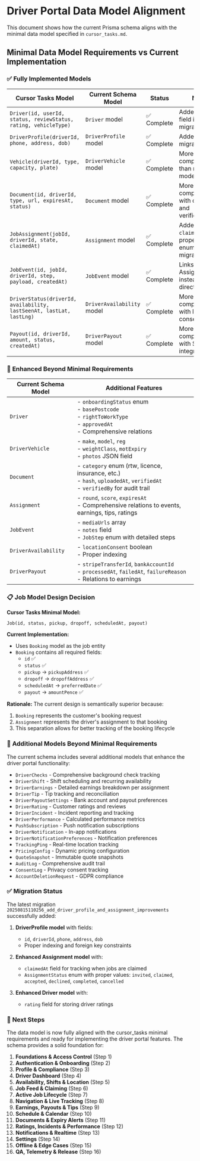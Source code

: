 # Driver Portal Data Model Alignment

This document shows how the current Prisma schema aligns with the minimal data model specified in `cursor_tasks.md`.

## Minimal Data Model Requirements vs Current Implementation

### ✅ **Fully Implemented Models**

| Cursor Tasks Model | Current Schema Model | Status | Notes |
|-------------------|---------------------|---------|-------|
| `Driver(id, userId, status, reviewStatus, rating, vehicleType)` | `Driver` model | ✅ Complete | Added `rating` field in latest migration |
| `DriverProfile(driverId, phone, address, dob)` | `DriverProfile` model | ✅ Complete | Added in latest migration |
| `Vehicle(driverId, type, capacity, plate)` | `DriverVehicle` model | ✅ Complete | More comprehensive than minimal model |
| `Document(id, driverId, type, url, expiresAt, status)` | `Document` model | ✅ Complete | More comprehensive with categories and verification |
| `JobAssignment(jobId, driverId, state, claimedAt)` | `Assignment` model | ✅ Complete | Added `claimedAt` and proper status enum in latest migration |
| `JobEvent(id, jobId, driverId, step, payload, createdAt)` | `JobEvent` model | ✅ Complete | Links to Assignment instead of Job directly |
| `DriverStatus(driverId, availability, lastSeenAt, lastLat, lastLng)` | `DriverAvailability` model | ✅ Complete | More comprehensive with location consent |
| `Payout(id, driverId, amount, status, createdAt)` | `DriverPayout` model | ✅ Complete | More comprehensive with Stripe integration |

### 🔄 **Enhanced Beyond Minimal Requirements**

| Current Schema Model | Additional Features |
|---------------------|-------------------|
| `Driver` | - `onboardingStatus` enum<br>- `basePostcode`<br>- `rightToWorkType`<br>- `approvedAt`<br>- Comprehensive relations |
| `DriverVehicle` | - `make`, `model`, `reg`<br>- `weightClass`, `motExpiry`<br>- `photos` JSON field |
| `Document` | - `category` enum (rtw, licence, insurance, etc.)<br>- `hash`, `uploadedAt`, `verifiedAt`<br>- `verifiedBy` for audit trail |
| `Assignment` | - `round`, `score`, `expiresAt`<br>- Comprehensive relations to events, earnings, tips, ratings |
| `JobEvent` | - `mediaUrls` array<br>- `notes` field<br>- `JobStep` enum with detailed steps |
| `DriverAvailability` | - `locationConsent` boolean<br>- Proper indexing |
| `DriverPayout` | - `stripeTransferId`, `bankAccountId`<br>- `processedAt`, `failedAt`, `failureReason`<br>- Relations to earnings |

### 📋 **Job Model Design Decision**

**Cursor Tasks Minimal Model:**
```
Job(id, status, pickup, dropoff, scheduledAt, payout)
```

**Current Implementation:**
- Uses `Booking` model as the job entity
- `Booking` contains all required fields:
  - `id` ✅
  - `status` ✅
  - `pickup` → `pickupAddress` ✅
  - `dropoff` → `dropoffAddress` ✅
  - `scheduledAt` → `preferredDate` ✅
  - `payout` → `amountPence` ✅

**Rationale:** The current design is semantically superior because:
1. `Booking` represents the customer's booking request
2. `Assignment` represents the driver's assignment to that booking
3. This separation allows for better tracking of the booking lifecycle

### 🎯 **Additional Models Beyond Minimal Requirements**

The current schema includes several additional models that enhance the driver portal functionality:

- `DriverChecks` - Comprehensive background check tracking
- `DriverShift` - Shift scheduling and recurring availability
- `DriverEarnings` - Detailed earnings breakdown per assignment
- `DriverTip` - Tip tracking and reconciliation
- `DriverPayoutSettings` - Bank account and payout preferences
- `DriverRating` - Customer ratings and reviews
- `DriverIncident` - Incident reporting and tracking
- `DriverPerformance` - Calculated performance metrics
- `PushSubscription` - Push notification subscriptions
- `DriverNotification` - In-app notifications
- `DriverNotificationPreferences` - Notification preferences
- `TrackingPing` - Real-time location tracking
- `PricingConfig` - Dynamic pricing configuration
- `QuoteSnapshot` - Immutable quote snapshots
- `AuditLog` - Comprehensive audit trail
- `ConsentLog` - Privacy consent tracking
- `AccountDeletionRequest` - GDPR compliance

### ✅ **Migration Status**

The latest migration `20250815110256_add_driver_profile_and_assignment_improvements` successfully added:

1. **DriverProfile model** with fields:
   - `id`, `driverId`, `phone`, `address`, `dob`
   - Proper indexing and foreign key constraints

2. **Enhanced Assignment model** with:
   - `claimedAt` field for tracking when jobs are claimed
   - `AssignmentStatus` enum with proper values: `invited`, `claimed`, `accepted`, `declined`, `completed`, `cancelled`

3. **Enhanced Driver model** with:
   - `rating` field for storing driver ratings

### 🚀 **Next Steps**

The data model is now fully aligned with the cursor_tasks minimal requirements and ready for implementing the driver portal features. The schema provides a solid foundation for:

1. **Foundations & Access Control** (Step 1)
2. **Authentication & Onboarding** (Step 2)
3. **Profile & Compliance** (Step 3)
4. **Driver Dashboard** (Step 4)
5. **Availability, Shifts & Location** (Step 5)
6. **Job Feed & Claiming** (Step 6)
7. **Active Job Lifecycle** (Step 7)
8. **Navigation & Live Tracking** (Step 8)
9. **Earnings, Payouts & Tips** (Step 9)
10. **Schedule & Calendar** (Step 10)
11. **Documents & Expiry Alerts** (Step 11)
12. **Ratings, Incidents & Performance** (Step 12)
13. **Notifications & Realtime** (Step 13)
14. **Settings** (Step 14)
15. **Offline & Edge Cases** (Step 15)
16. **QA, Telemetry & Release** (Step 16)
